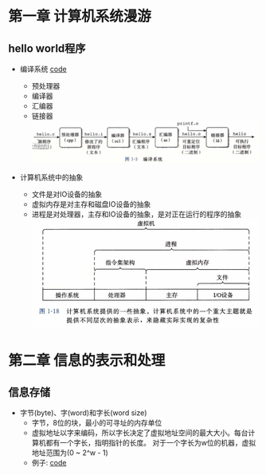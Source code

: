 # 第一章 计算机系统漫游
## hello world程序
* 编译系统 [code](./code/hello)
  * 预处理器
  * 编译器
  * 汇编器
  * 链接器
![compile](pictures/compileSystem.png)

* 计算机系统中的抽象
  * 文件是对IO设备的抽象
  * 虚拟内存是对主存和磁盘IO设备的抽象
  * 进程是对处理器，主存和IO设备的抽象，是对正在运行的程序的抽象
![abstract](./pictures/abstract.png)


# 第二章 信息的表示和处理
## 信息存储
* 字节(byte)、字(word)和字长(word size)
  * 字节，8位的块，最小的可寻址的内存单位
  * 虚拟地址以字来编码，所以字长决定了虚拟地址空间的最大大小。每台计算机都有一个字长，指明指针的长度。 对于一个字长为w位的机器，虚拟地址范围为(0 ~ 2^w - 1)
  * 例子: [code](./code/size/main.cpp)